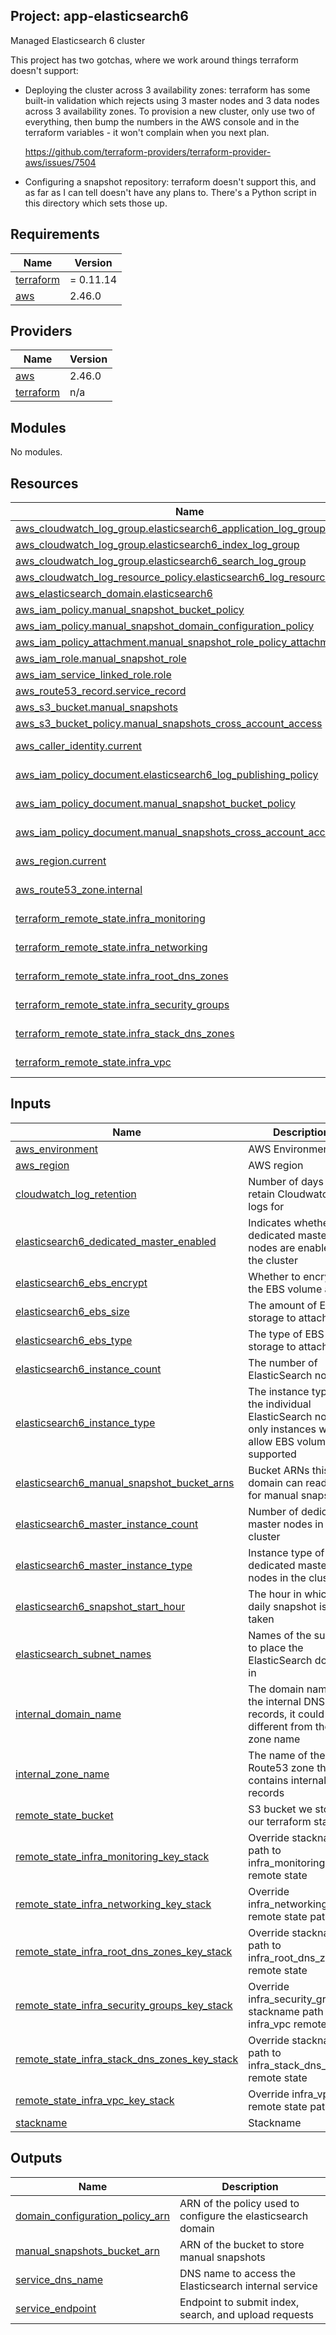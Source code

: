 ## Project: app-elasticsearch6

Managed Elasticsearch 6 cluster

This project has two gotchas, where we work around things terraform
doesn't support:

- Deploying the cluster across 3 availability zones: terraform has
  some built-in validation which rejects using 3 master nodes and 3
  data nodes across 3 availability zones.  To provision a new
  cluster, only use two of everything, then bump the numbers in the
  AWS console and in the terraform variables - it won't complain
  when you next plan.

  https://github.com/terraform-providers/terraform-provider-aws/issues/7504

- Configuring a snapshot repository: terraform doesn't support this,
  and as far as I can tell doesn't have any plans to.  There's a
  Python script in this directory which sets those up.

## Requirements

| Name | Version |
|------|---------|
| <a name="requirement_terraform"></a> [terraform](#requirement\_terraform) | = 0.11.14 |
| <a name="requirement_aws"></a> [aws](#requirement\_aws) | 2.46.0 |

## Providers

| Name | Version |
|------|---------|
| <a name="provider_aws"></a> [aws](#provider\_aws) | 2.46.0 |
| <a name="provider_terraform"></a> [terraform](#provider\_terraform) | n/a |

## Modules

No modules.

## Resources

| Name | Type |
|------|------|
| [aws_cloudwatch_log_group.elasticsearch6_application_log_group](https://registry.terraform.io/providers/hashicorp/aws/2.46.0/docs/resources/cloudwatch_log_group) | resource |
| [aws_cloudwatch_log_group.elasticsearch6_index_log_group](https://registry.terraform.io/providers/hashicorp/aws/2.46.0/docs/resources/cloudwatch_log_group) | resource |
| [aws_cloudwatch_log_group.elasticsearch6_search_log_group](https://registry.terraform.io/providers/hashicorp/aws/2.46.0/docs/resources/cloudwatch_log_group) | resource |
| [aws_cloudwatch_log_resource_policy.elasticsearch6_log_resource_policy](https://registry.terraform.io/providers/hashicorp/aws/2.46.0/docs/resources/cloudwatch_log_resource_policy) | resource |
| [aws_elasticsearch_domain.elasticsearch6](https://registry.terraform.io/providers/hashicorp/aws/2.46.0/docs/resources/elasticsearch_domain) | resource |
| [aws_iam_policy.manual_snapshot_bucket_policy](https://registry.terraform.io/providers/hashicorp/aws/2.46.0/docs/resources/iam_policy) | resource |
| [aws_iam_policy.manual_snapshot_domain_configuration_policy](https://registry.terraform.io/providers/hashicorp/aws/2.46.0/docs/resources/iam_policy) | resource |
| [aws_iam_policy_attachment.manual_snapshot_role_policy_attachment](https://registry.terraform.io/providers/hashicorp/aws/2.46.0/docs/resources/iam_policy_attachment) | resource |
| [aws_iam_role.manual_snapshot_role](https://registry.terraform.io/providers/hashicorp/aws/2.46.0/docs/resources/iam_role) | resource |
| [aws_iam_service_linked_role.role](https://registry.terraform.io/providers/hashicorp/aws/2.46.0/docs/resources/iam_service_linked_role) | resource |
| [aws_route53_record.service_record](https://registry.terraform.io/providers/hashicorp/aws/2.46.0/docs/resources/route53_record) | resource |
| [aws_s3_bucket.manual_snapshots](https://registry.terraform.io/providers/hashicorp/aws/2.46.0/docs/resources/s3_bucket) | resource |
| [aws_s3_bucket_policy.manual_snapshots_cross_account_access](https://registry.terraform.io/providers/hashicorp/aws/2.46.0/docs/resources/s3_bucket_policy) | resource |
| [aws_caller_identity.current](https://registry.terraform.io/providers/hashicorp/aws/2.46.0/docs/data-sources/caller_identity) | data source |
| [aws_iam_policy_document.elasticsearch6_log_publishing_policy](https://registry.terraform.io/providers/hashicorp/aws/2.46.0/docs/data-sources/iam_policy_document) | data source |
| [aws_iam_policy_document.manual_snapshot_bucket_policy](https://registry.terraform.io/providers/hashicorp/aws/2.46.0/docs/data-sources/iam_policy_document) | data source |
| [aws_iam_policy_document.manual_snapshots_cross_account_access](https://registry.terraform.io/providers/hashicorp/aws/2.46.0/docs/data-sources/iam_policy_document) | data source |
| [aws_region.current](https://registry.terraform.io/providers/hashicorp/aws/2.46.0/docs/data-sources/region) | data source |
| [aws_route53_zone.internal](https://registry.terraform.io/providers/hashicorp/aws/2.46.0/docs/data-sources/route53_zone) | data source |
| [terraform_remote_state.infra_monitoring](https://registry.terraform.io/providers/hashicorp/terraform/latest/docs/data-sources/remote_state) | data source |
| [terraform_remote_state.infra_networking](https://registry.terraform.io/providers/hashicorp/terraform/latest/docs/data-sources/remote_state) | data source |
| [terraform_remote_state.infra_root_dns_zones](https://registry.terraform.io/providers/hashicorp/terraform/latest/docs/data-sources/remote_state) | data source |
| [terraform_remote_state.infra_security_groups](https://registry.terraform.io/providers/hashicorp/terraform/latest/docs/data-sources/remote_state) | data source |
| [terraform_remote_state.infra_stack_dns_zones](https://registry.terraform.io/providers/hashicorp/terraform/latest/docs/data-sources/remote_state) | data source |
| [terraform_remote_state.infra_vpc](https://registry.terraform.io/providers/hashicorp/terraform/latest/docs/data-sources/remote_state) | data source |

## Inputs

| Name | Description | Type | Default | Required |
|------|-------------|------|---------|:--------:|
| <a name="input_aws_environment"></a> [aws\_environment](#input\_aws\_environment) | AWS Environment | `string` | n/a | yes |
| <a name="input_aws_region"></a> [aws\_region](#input\_aws\_region) | AWS region | `string` | `"eu-west-1"` | no |
| <a name="input_cloudwatch_log_retention"></a> [cloudwatch\_log\_retention](#input\_cloudwatch\_log\_retention) | Number of days to retain Cloudwatch logs for | `string` | `90` | no |
| <a name="input_elasticsearch6_dedicated_master_enabled"></a> [elasticsearch6\_dedicated\_master\_enabled](#input\_elasticsearch6\_dedicated\_master\_enabled) | Indicates whether dedicated master nodes are enabled for the cluster | `string` | `"true"` | no |
| <a name="input_elasticsearch6_ebs_encrypt"></a> [elasticsearch6\_ebs\_encrypt](#input\_elasticsearch6\_ebs\_encrypt) | Whether to encrypt the EBS volume at rest | `string` | n/a | yes |
| <a name="input_elasticsearch6_ebs_size"></a> [elasticsearch6\_ebs\_size](#input\_elasticsearch6\_ebs\_size) | The amount of EBS storage to attach | `string` | `32` | no |
| <a name="input_elasticsearch6_ebs_type"></a> [elasticsearch6\_ebs\_type](#input\_elasticsearch6\_ebs\_type) | The type of EBS storage to attach | `string` | `"gp2"` | no |
| <a name="input_elasticsearch6_instance_count"></a> [elasticsearch6\_instance\_count](#input\_elasticsearch6\_instance\_count) | The number of ElasticSearch nodes | `string` | `"6"` | no |
| <a name="input_elasticsearch6_instance_type"></a> [elasticsearch6\_instance\_type](#input\_elasticsearch6\_instance\_type) | The instance type of the individual ElasticSearch nodes, only instances which allow EBS volumes are supported | `string` | `"r4.xlarge.elasticsearch"` | no |
| <a name="input_elasticsearch6_manual_snapshot_bucket_arns"></a> [elasticsearch6\_manual\_snapshot\_bucket\_arns](#input\_elasticsearch6\_manual\_snapshot\_bucket\_arns) | Bucket ARNs this domain can read/write for manual snapshots | `list` | `[]` | no |
| <a name="input_elasticsearch6_master_instance_count"></a> [elasticsearch6\_master\_instance\_count](#input\_elasticsearch6\_master\_instance\_count) | Number of dedicated master nodes in the cluster | `string` | `"2"` | no |
| <a name="input_elasticsearch6_master_instance_type"></a> [elasticsearch6\_master\_instance\_type](#input\_elasticsearch6\_master\_instance\_type) | Instance type of the dedicated master nodes in the cluster | `string` | `"c4.large.elasticsearch"` | no |
| <a name="input_elasticsearch6_snapshot_start_hour"></a> [elasticsearch6\_snapshot\_start\_hour](#input\_elasticsearch6\_snapshot\_start\_hour) | The hour in which the daily snapshot is taken | `string` | `1` | no |
| <a name="input_elasticsearch_subnet_names"></a> [elasticsearch\_subnet\_names](#input\_elasticsearch\_subnet\_names) | Names of the subnets to place the ElasticSearch domain in | `list` | n/a | yes |
| <a name="input_internal_domain_name"></a> [internal\_domain\_name](#input\_internal\_domain\_name) | The domain name of the internal DNS records, it could be different from the zone name | `string` | n/a | yes |
| <a name="input_internal_zone_name"></a> [internal\_zone\_name](#input\_internal\_zone\_name) | The name of the Route53 zone that contains internal records | `string` | n/a | yes |
| <a name="input_remote_state_bucket"></a> [remote\_state\_bucket](#input\_remote\_state\_bucket) | S3 bucket we store our terraform state in | `string` | n/a | yes |
| <a name="input_remote_state_infra_monitoring_key_stack"></a> [remote\_state\_infra\_monitoring\_key\_stack](#input\_remote\_state\_infra\_monitoring\_key\_stack) | Override stackname path to infra\_monitoring remote state | `string` | `""` | no |
| <a name="input_remote_state_infra_networking_key_stack"></a> [remote\_state\_infra\_networking\_key\_stack](#input\_remote\_state\_infra\_networking\_key\_stack) | Override infra\_networking remote state path | `string` | `""` | no |
| <a name="input_remote_state_infra_root_dns_zones_key_stack"></a> [remote\_state\_infra\_root\_dns\_zones\_key\_stack](#input\_remote\_state\_infra\_root\_dns\_zones\_key\_stack) | Override stackname path to infra\_root\_dns\_zones remote state | `string` | `""` | no |
| <a name="input_remote_state_infra_security_groups_key_stack"></a> [remote\_state\_infra\_security\_groups\_key\_stack](#input\_remote\_state\_infra\_security\_groups\_key\_stack) | Override infra\_security\_groups stackname path to infra\_vpc remote state | `string` | `""` | no |
| <a name="input_remote_state_infra_stack_dns_zones_key_stack"></a> [remote\_state\_infra\_stack\_dns\_zones\_key\_stack](#input\_remote\_state\_infra\_stack\_dns\_zones\_key\_stack) | Override stackname path to infra\_stack\_dns\_zones remote state | `string` | `""` | no |
| <a name="input_remote_state_infra_vpc_key_stack"></a> [remote\_state\_infra\_vpc\_key\_stack](#input\_remote\_state\_infra\_vpc\_key\_stack) | Override infra\_vpc remote state path | `string` | `""` | no |
| <a name="input_stackname"></a> [stackname](#input\_stackname) | Stackname | `string` | n/a | yes |

## Outputs

| Name | Description |
|------|-------------|
| <a name="output_domain_configuration_policy_arn"></a> [domain\_configuration\_policy\_arn](#output\_domain\_configuration\_policy\_arn) | ARN of the policy used to configure the elasticsearch domain |
| <a name="output_manual_snapshots_bucket_arn"></a> [manual\_snapshots\_bucket\_arn](#output\_manual\_snapshots\_bucket\_arn) | ARN of the bucket to store manual snapshots |
| <a name="output_service_dns_name"></a> [service\_dns\_name](#output\_service\_dns\_name) | DNS name to access the Elasticsearch internal service |
| <a name="output_service_endpoint"></a> [service\_endpoint](#output\_service\_endpoint) | Endpoint to submit index, search, and upload requests |
